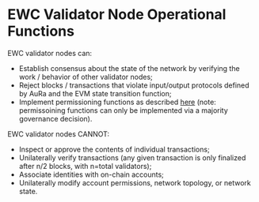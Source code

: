 # EWC Validator Node Operational Functions

EWC validator nodes can:

* Establish consensus about the state of the network by verifying the work / behavior of other validator nodes;
* Reject blocks / transactions that violate input/output protocols defined by AuRa and the EVM state transition function;&#x20;
* Implement permissioning functions as described [here](https://openethereum.github.io/Permissioning) (note: permissoining functions can only be implemented via a majority governance decision).&#x20;

EWC validator nodes CANNOT:

* Inspect or approve the contents of individual transactions;
* Unilaterally verify transactions (any given transaction is only finalized after n/2 blocks, with n=total validators);
* Associate identities with on-chain accounts;
* Unilaterally modify account permissions, network topology, or network state.

